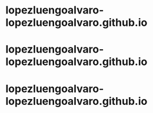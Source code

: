 # lopezluengoalvaro-lopezluengoalvaro.github.io
# lopezluengoalvaro-lopezluengoalvaro.github.io
# lopezluengoalvaro-lopezluengoalvaro.github.io
